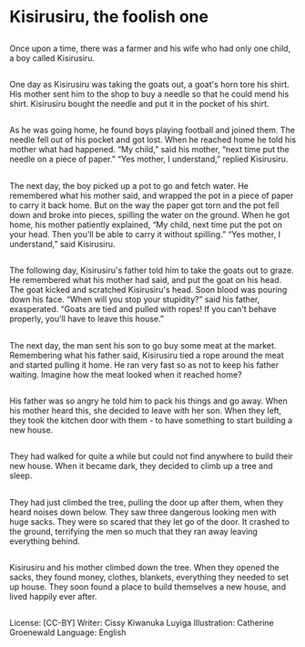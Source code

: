 # Kisirusiru, the foolish one

##
Once upon a time, there was a
farmer and his wife who had only
one child, a boy called Kisirusiru.

##
One day as Kisirusiru was taking the
goats out, a goat's horn tore his
shirt.
His mother sent him to the shop to
buy a needle so that he could mend
his shirt. Kisirusiru bought the
needle and put it in the pocket of
his shirt.

##
As he was going home, he found
boys playing football and joined
them. The needle fell out of his
pocket and got lost.
When he reached home he told his
mother what had happened.
“My child,” said his mother, “next
time put the needle on a piece of
paper.”
“Yes mother, I understand,” replied
Kisirusiru.

##
The next day, the boy picked up a pot to go and fetch water. He
remembered what his mother said, and wrapped the pot in a piece
of paper to carry it back home.
But on the way the paper got torn and the pot fell down and broke
into pieces, spilling the water on the ground.
When he got home, his mother patiently explained, “My child, next
time put the pot on your head. Then you'll be able to carry it
without spilling.”
“Yes mother, I understand,” said Kisirusiru.

##

##
The following day, Kisirusiru's father
told him to take the goats out to
graze.
He remembered what his mother
had said, and put the goat on his
head.
The goat kicked and scratched
Kisirusiru's head. Soon blood was
pouring down his face.
“When will you stop your stupidity?”
said his father, exasperated.
“Goats are tied and pulled with
ropes! If you can't behave properly,
you'll have to leave this house.”

##
The next day, the man sent his son
to go buy some meat at the market.
Remembering what his father said,
Kisirusiru tied a rope around the
meat and started pulling it home.
He ran very fast so as not to keep
his father waiting.
Imagine how the meat looked when
it reached home?

##
His father was so angry he told him
to pack his things and go away.
When his mother heard this, she
decided to leave with her son.
When they left, they took the
kitchen door with them - to have
something to start building a new
house.

##
They had walked for quite a while
but could not find anywhere to build
their new house.
When it became dark, they decided
to climb up a tree and sleep.

##
They had just climbed the tree,
pulling the door up after them,
when they heard noises down
below.
They saw three dangerous looking
men with huge sacks.
They were so scared that they let
go of the door. It crashed to the
ground, terrifying the men so much
that they ran away leaving
everything behind.

##
Kisirusiru and his mother climbed
down the tree.
When they opened the sacks, they
found money, clothes, blankets,
everything they needed to set up
house.
They soon found a place to build
themselves a new house, and lived
happily ever after.

##
License: [CC-BY]
Writer: Cissy Kiwanuka Luyiga
Illustration: Catherine Groenewald
Language: English
